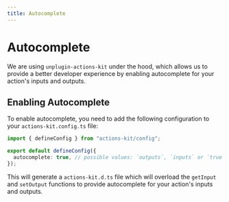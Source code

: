 ```yaml
---
title: Autocomplete
---
```


# Autocomplete

We are using `unplugin-actions-kit` under the hood, which allows us to provide a better developer experience by enabling autocomplete for your action's inputs and outputs.

## Enabling Autocomplete

To enable autocomplete, you need to add the following configuration to your `actions-kit.config.ts` file:

```typescript
import { defineConfig } from "actions-kit/config";

export default defineConfig({
  autocomplete: true, // possible values: `outputs`, `inputs` or `true`
});
```

This will generate a `actions-kit.d.ts` file which will overload the `getInput` and `setOutput` functions to provide autocomplete for your action's inputs and outputs.

